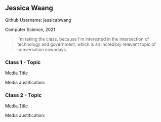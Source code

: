 
## Jessica Waang
Github Username: jessicabwang

Computer Science, 2021

> I'm taking the class, because I'm interested in the intersection of technology and government, which is an incredibly relevant topic of conversation nowadays.


### Class 1 - Topic

[Media Title](link.com/to-media)

Media Justification:

### Class 2 - Topic

[Media Title](link.com/to-media)

Media Justification:
